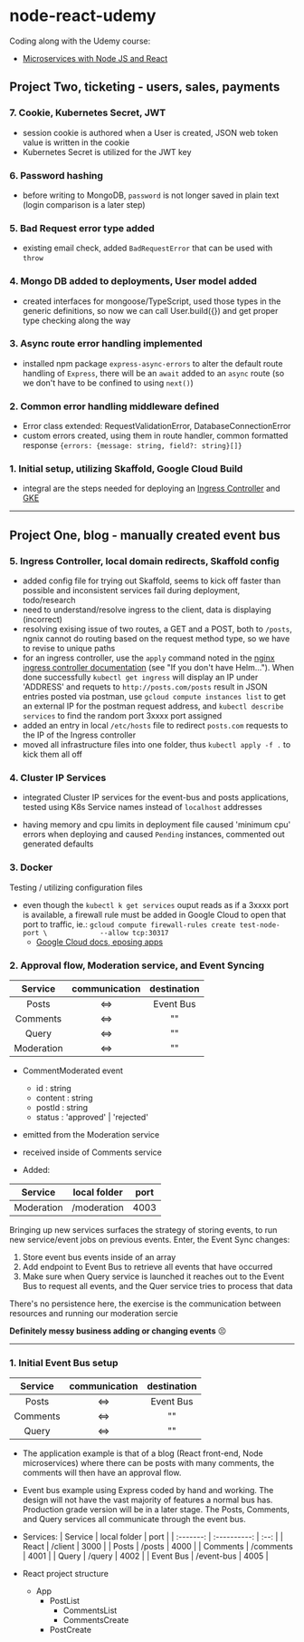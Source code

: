 # node-react-udemy

Coding along with the Udemy course:

- [Microservices with Node JS and React](https://www.udemy.com/course/microservices-with-node-js-and-react/?couponCode=GENAISALE24)

## Project Two, ticketing - users, sales, payments

### 7. Cookie, Kubernetes Secret, JWT

- session cookie is authored when a User is created, JSON web token value is written in the cookie
- Kubernetes Secret is utilized for the JWT key

### 6. Password hashing

- before writing to MongoDB, `password` is not longer saved in plain text (login comparison is a later step)

### 5. Bad Request error type added

- existing email check, added `BadRequestError` that can be used with `throw`

### 4. Mongo DB added to deployments, User model added

- created interfaces for mongoose/TypeScript, used those types in the generic definitions, so now we can call User.build({}) and get proper type checking along the way

### 3. Async route error handling implemented

- installed npm package `express-async-errors` to alter the default route handling of `Express`, there will be an `await` added to an `async` route (so we don't have to be confined to using `next()`)

### 2. Common error handling middleware defined

- Error class extended: RequestValidationError, DatabaseConnectionError
- custom errors created, using them in route handler, common formatted response `{errors: {message: string, field?: string}[]}`

### 1. Initial setup, utilizing Skaffold, Google Cloud Build

- integral are the steps needed for deploying an [Ingress Controller](https://kubernetes.github.io/ingress-nginx/deploy/) and [GKE](https://kubernetes.github.io/ingress-nginx/deploy/#gce-gke)

---

## Project One, blog - manually created event bus

### 5. Ingress Controller, local domain redirects, Skaffold config

- added config file for trying out Skaffold, seems to kick off faster than possible and inconsistent services fail during deployment, todo/research
- need to understand/resolve ingress to the client, data is displaying (incorrect)
- resolving exising issue of two routes, a GET and a POST, both to `/posts`, ngnix cannot do routing based on the request method type, so we have to revise to unique paths
- for an ingress controller, use the `apply` command noted in the [nginx ingress controller documentation](https://kubernetes.github.io/ingress-nginx/deploy/#quick-start) (see "If you don't have Helm..."). When done successfully `kubectl get ingress` will display an IP under 'ADDRESS' and requets to `http://posts.com/posts` result in JSON entries posted via postman, use `gcloud compute instances list` to get an external IP for the postman request address, and `kubectl describe services` to find the random port 3xxxx port assigned
- added an entry in local `/etc/hosts` file to redirect `posts.com` requests to the IP of the Ingress controller
- moved all infrastructure files into one folder, thus `kubectl apply -f .` to kick them all off

### 4. Cluster IP Services

- integrated Cluster IP services for the event-bus and posts applications, tested using K8s Service names instead of `localhost` addresses

- having memory and cpu limits in deployment file caused 'minimum cpu' errors when deploying and caused `Pending` instances, commented out generated defaults

### 3. Docker

Testing / utilizing configuration files

- even though the `kubectl k get services` ouput reads as if a 3xxxx port is available, a firewall rule must be added in Google Cloud to open that port to traffic, ie.:
  `gcloud compute firewall-rules create test-node-port \			
--allow tcp:30317`
  - [Google Cloud docs, eposing apps]([https://cloud.google.com/kubernetes-engine/docs/how-to/exposing-apps)

### 2. Approval flow, Moderation service, and Event Syncing

|  Service   | communication | destination |
| :--------: | :-----------: | :---------: |
|   Posts    |      <=>      |  Event Bus  |
|  Comments  |      <=>      |     ""      |
|   Query    |      <=>      |     ""      |
| Moderation |      <=>      |     ""      |

- CommentModerated event
  - id : string
  - content : string
  - postId : string
  - status : 'approved' | 'rejected'
- emitted from the Moderation service
- received inside of Comments service

- Added:

|  Service   | local folder | port |
| :--------: | :----------: | :--: |
| Moderation | /moderation  | 4003 |

Bringing up new services surfaces the strategy of storing events, to run new service/event jobs on previous events. Enter, the Event Sync changes:

1. Store event bus events inside of an array
2. Add endpoint to Event Bus to retrieve all events that have occurred
3. Make sure when Query service is launched it reaches out to the Event Bus to request all events, and the Quer service tries to process that data

There's no persistence here, the exercise is the communication between resources and running our moderation sercie

**Definitely messy business adding or changing events** :persevere:

---

### 1. Initial Event Bus setup

| Service  | communication | destination |
| :------: | :-----------: | :---------: |
|  Posts   |      <=>      |  Event Bus  |
| Comments |      <=>      |     ""      |
|  Query   |      <=>      |     ""      |

- The application example is that of a blog (React front-end, Node microservices) where there can be posts with many comments, the comments will then have an approval flow.

- Event bus example using Express coded by hand and working. The design will not have the vast majority of features a normal bus has. Production grade version will be in a later stage. The Posts, Comments, and Query services all communicate through the event bus.

- Services:
  | Service | local folder | port |
  | :-------: | :----------: | :--: |
  | React | /client | 3000 |
  | Posts | /posts | 4000 |
  | Comments | /comments | 4001 |
  | Query | /query | 4002 |
  | Event Bus | /event-bus | 4005 |

- React project structure
  - App
    - PostList
      - CommentsList
      - CommentsCreate
    - PostCreate
